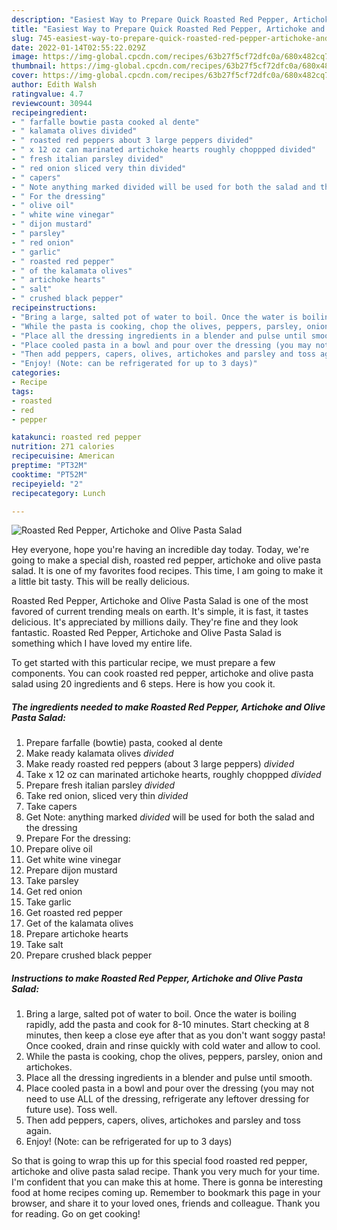 ```yaml
---
description: "Easiest Way to Prepare Quick Roasted Red Pepper, Artichoke and Olive Pasta Salad"
title: "Easiest Way to Prepare Quick Roasted Red Pepper, Artichoke and Olive Pasta Salad"
slug: 745-easiest-way-to-prepare-quick-roasted-red-pepper-artichoke-and-olive-pasta-salad
date: 2022-01-14T02:55:22.029Z
image: https://img-global.cpcdn.com/recipes/63b27f5cf72dfc0a/680x482cq70/roasted-red-pepper-artichoke-and-olive-pasta-salad-recipe-main-photo.jpg
thumbnail: https://img-global.cpcdn.com/recipes/63b27f5cf72dfc0a/680x482cq70/roasted-red-pepper-artichoke-and-olive-pasta-salad-recipe-main-photo.jpg
cover: https://img-global.cpcdn.com/recipes/63b27f5cf72dfc0a/680x482cq70/roasted-red-pepper-artichoke-and-olive-pasta-salad-recipe-main-photo.jpg
author: Edith Walsh
ratingvalue: 4.7
reviewcount: 30944
recipeingredient:
- " farfalle bowtie pasta cooked al dente"
- " kalamata olives divided"
- " roasted red peppers about 3 large peppers divided"
- " x 12 oz can marinated artichoke hearts roughly choppped divided"
- " fresh italian parsley divided"
- " red onion sliced very thin divided"
- " capers"
- " Note anything marked divided will be used for both the salad and the dressing"
- " For the dressing"
- " olive oil"
- " white wine vinegar"
- " dijon mustard"
- " parsley"
- " red onion"
- " garlic"
- " roasted red pepper"
- " of the kalamata olives"
- " artichoke hearts"
- " salt"
- " crushed black pepper"
recipeinstructions:
- "Bring a large, salted pot of water to boil. Once the water is boiling rapidly, add the pasta and cook for 8-10 minutes. Start checking at 8 minutes, then keep a close eye after that as you don&#39;t want soggy pasta! Once cooked, drain and rinse quickly with cold water and allow to cool."
- "While the pasta is cooking, chop the olives, peppers, parsley, onion and artichokes."
- "Place all the dressing ingredients in a blender and pulse until smooth."
- "Place cooled pasta in a bowl and pour over the dressing (you may not need to use ALL of the dressing, refrigerate any leftover dressing for future use). Toss well."
- "Then add peppers, capers, olives, artichokes and parsley and toss again."
- "Enjoy! (Note: can be refrigerated for up to 3 days)"
categories:
- Recipe
tags:
- roasted
- red
- pepper

katakunci: roasted red pepper 
nutrition: 271 calories
recipecuisine: American
preptime: "PT32M"
cooktime: "PT52M"
recipeyield: "2"
recipecategory: Lunch

---
```



![Roasted Red Pepper, Artichoke and Olive Pasta Salad](https://img-global.cpcdn.com/recipes/63b27f5cf72dfc0a/680x482cq70/roasted-red-pepper-artichoke-and-olive-pasta-salad-recipe-main-photo.jpg)

Hey everyone, hope you're having an incredible day today. Today, we're going to make a special dish, roasted red pepper, artichoke and olive pasta salad. It is one of my favorites food recipes. This time, I am going to make it a little bit tasty. This will be really delicious.



Roasted Red Pepper, Artichoke and Olive Pasta Salad is one of the most favored of current trending meals on earth. It's simple, it is fast, it tastes delicious. It's appreciated by millions daily. They're fine and they look fantastic. Roasted Red Pepper, Artichoke and Olive Pasta Salad is something which I have loved my entire life.


To get started with this particular recipe, we must prepare a few components. You can cook roasted red pepper, artichoke and olive pasta salad using 20 ingredients and 6 steps. Here is how you cook it.

<!--inarticleads1-->

##### The ingredients needed to make Roasted Red Pepper, Artichoke and Olive Pasta Salad:

1. Prepare  farfalle (bowtie) pasta, cooked al dente
1. Make ready  kalamata olives *divided*
1. Make ready  roasted red peppers (about 3 large peppers) *divided*
1. Take  x 12 oz can marinated artichoke hearts, roughly choppped *divided*
1. Prepare  fresh italian parsley *divided*
1. Take  red onion, sliced very thin *divided*
1. Take  capers
1. Get  Note: anything marked *divided* will be used for both the salad and the dressing
1. Prepare  For the dressing:
1. Prepare  olive oil
1. Get  white wine vinegar
1. Prepare  dijon mustard
1. Take  parsley
1. Get  red onion
1. Take  garlic
1. Get  roasted red pepper
1. Get  of the kalamata olives
1. Prepare  artichoke hearts
1. Take  salt
1. Prepare  crushed black pepper




<!--inarticleads2-->

##### Instructions to make Roasted Red Pepper, Artichoke and Olive Pasta Salad:

1. Bring a large, salted pot of water to boil. Once the water is boiling rapidly, add the pasta and cook for 8-10 minutes. Start checking at 8 minutes, then keep a close eye after that as you don&#39;t want soggy pasta! Once cooked, drain and rinse quickly with cold water and allow to cool.
1. While the pasta is cooking, chop the olives, peppers, parsley, onion and artichokes.
1. Place all the dressing ingredients in a blender and pulse until smooth.
1. Place cooled pasta in a bowl and pour over the dressing (you may not need to use ALL of the dressing, refrigerate any leftover dressing for future use). Toss well.
1. Then add peppers, capers, olives, artichokes and parsley and toss again.
1. Enjoy! (Note: can be refrigerated for up to 3 days)




So that is going to wrap this up for this special food roasted red pepper, artichoke and olive pasta salad recipe. Thank you very much for your time. I'm confident that you can make this at home. There is gonna be interesting food at home recipes coming up. Remember to bookmark this page in your browser, and share it to your loved ones, friends and colleague. Thank you for reading. Go on get cooking!
